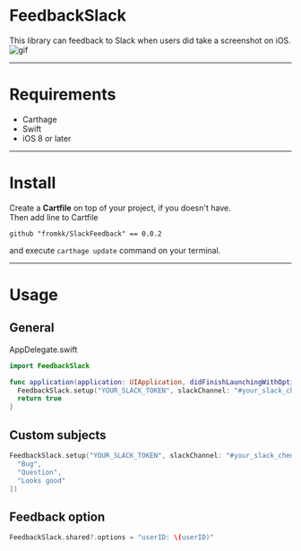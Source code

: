 # FeedbackSlack

This library can feedback to Slack when users did take a screenshot on iOS.
![gif](./feedbackslack.gif)

---

# Requirements

- Carthage
- Swift
- iOS 8 or later

---

# Install

Create a **Cartfile** on top of your project, if you doesn't have.  
Then add line to Cartfile

```
github "fromkk/SlackFeedback" == 0.0.2
```

and execute `carthage update` command on your terminal.

---

# Usage

## General

AppDelegate.swift

```swift
import FeedbackSlack

func application(application: UIApplication, didFinishLaunchingWithOptions launchOptions: [NSObject: AnyObject]?) -> Bool {
  FeedbackSlack.setup("YOUR_SLACK_TOKEN", slackChannel: "#your_slack_chennel")
  return true
}
```

## Custom subjects

```swift
FeedbackSlack.setup("YOUR_SLACK_TOKEN", slackChannel: "#your_slack_chennel", subjects: [
  "Bug",
  "Question",
  "Looks good"
])
```

## Feedback option

```swift
FeedbackSlack.shared?.options = "userID: \(userID)"
```
